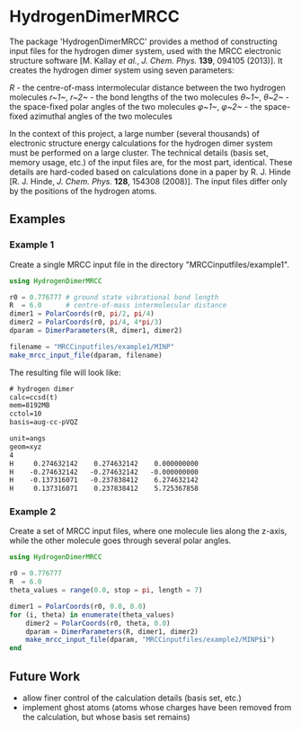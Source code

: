 # HydrogenDimerMRCC

The package 'HydrogenDimerMRCC' provides a method of constructing input files for the hydrogen dimer system, used with the MRCC electronic structure software [M. Kallay *et al.*, *J. Chem. Phys.* **139**, 094105 (2013)]. It creates the hydrogen dimer system using seven parameters:

*R* - the centre-of-mass intermolecular distance between the two hydrogen molecules
*r~1~*, *r~2~* - the bond lengths of the two molecules
*&theta;~1~*, *&theta;~2~* - the space-fixed polar angles of the two molecules
*&phi;~1~*, *&phi;~2~* - the space-fixed azimuthal angles of the two molecules

In the context of this project, a large number (several thousands) of electronic structure energy calculations for the hydrogen dimer system must be performed on a large cluster. The technical details (basis set, memory usage, etc.) of the input files are, for the most part, identical. These details are hard-coded based on calculations done in a paper by R. J. Hinde [R. J. Hinde, *J. Chem. Phys.* **128**, 154308 (2008)]. The input files differ only by the positions of the hydrogen atoms.

## Examples

### Example 1

Create a single MRCC input file in the directory "MRCCinputfiles/example1".
```Julia
using HydrogenDimerMRCC

r0 = 0.776777 # ground state vibrational bond length
R  = 6.0      # centre-of-mass intermolecular distance
dimer1 = PolarCoords(r0, pi/2, pi/4)
dimer2 = PolarCoords(r0, pi/4, 4*pi/3)
dparam = DimerParameters(R, dimer1, dimer2)

filename = "MRCCinputfiles/example1/MINP"
make_mrcc_input_file(dparam, filename)
```

The resulting file will look like:

```txt
# hydrogen dimer
calc=ccsd(t)
mem=8192MB
cctol=10
basis=aug-cc-pVQZ

unit=angs
geom=xyz
4
H     0.274632142    0.274632142    0.000000000
H    -0.274632142   -0.274632142   -0.000000000
H    -0.137316071   -0.237838412    6.274632142
H     0.137316071    0.237838412    5.725367858
```

### Example 2

Create a set of MRCC input files, where one molecule lies along the z-axis, while the other molecule goes through several polar angles.
```Julia
using HydrogenDimerMRCC

r0 = 0.776777
R  = 6.0
theta_values = range(0.0, stop = pi, length = 7)

dimer1 = PolarCoords(r0, 0.0, 0.0)
for (i, theta) in enumerate(theta_values)
	dimer2 = PolarCoords(r0, theta, 0.0)
	dparam = DimerParameters(R, dimer1, dimer2)
	make_mrcc_input_file(dparam, "MRCCinputfiles/example2/MINP$i")
end
```

## Future Work

- allow finer control of the calculation details (basis set, etc.)
- implement ghost atoms (atoms whose charges have been removed from the calculation, but whose basis set remains)
